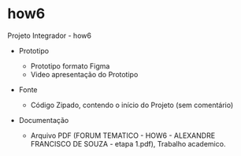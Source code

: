 # how6
Projeto Integrador - how6

- Prototipo
  - Prototipo formato Figma
  - Video apresentação do Prototipo

- Fonte
  - Código Zipado, contendo o início do Projeto (sem comentário)

- Documentação
  - Arquivo PDF (FORUM TEMATICO - HOW6 - ALEXANDRE FRANCISCO DE SOUZA - etapa 1.pdf), Trabalho academico.
